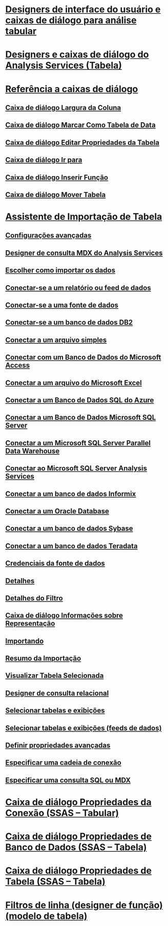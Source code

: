# [Designers de interface do usuário e caixas de diálogo para análise tabular](ui-designers-dialog-boxes-tabular.md)

# [Designers e caixas de diálogo do Analysis Services (Tabela)](../analysis-services-designers-and-dialog-boxes-tabular.md)
# [Referência a caixas de diálogo](../dialog-boxes-reference-ssas.md)
## [Caixa de diálogo Largura da Coluna](../column-width-dialog-box-ssas.md)
## [Caixa de diálogo Marcar Como Tabela de Data](../mark-as-date-table-dialog-box-ssas.md)
## [Caixa de diálogo Editar Propriedades da Tabela](../edit-table-properties-dialog-box-ssas.md)
## [Caixa de diálogo Ir para](../go-to-dialog-box-ssas.md)
## [Caixa de diálogo Inserir Função](../insert-function-dialog-box-ssas.md)
## [Caixa de diálogo Mover Tabela](../move-table-dialog-box-ssas.md)
# [Assistente de Importação de Tabela](../table-import-wizard-reference-ssas.md)
## [Configurações avançadas](../advanced-settings-ssas.md)
## [Designer de consulta MDX do Analysis Services](../analysis-services-mdx-query-designer-ssas.md)
## [Escolher como importar os dados](../choose-how-to-import-the-data-ssas.md)
## [Conectar-se a um relatório ou feed de dados](../connect-to-a-report-or-data-feed-ssas.md)
## [Conectar-se a uma fonte de dados](../connect-to-a-data-source-ssas.md)
## [Conectar-se a um banco de dados DB2](../connect-to-a-db2-database-ssas.md)
## [Conectar a um arquivo simples](../connect-to-a-flat-file-ssas.md)
## [Conectar com um Banco de Dados do Microsoft Access](../connect-to-a-microsoft-access-database-ssas.md)
## [Conectar a um arquivo do Microsoft Excel](../connect-to-a-microsoft-excel-file-ssas.md)
## [Conectar a um Banco de Dados SQL do Azure](../connect-to-an-azure-sql-database-ssas.md)
## [Conectar a um Banco de Dados Microsoft SQL Server](../connect-to-a-microsoft-sql-server-database-ssas.md)
## [Conectar a um Microsoft SQL Server Parallel Data Warehouse](../connect-to-a-microsoft-sql-server-parallel-data-warehouse-ssas.md)
## [Conectar ao Microsoft SQL Server Analysis Services](../connect-to-microsoft-sql-server-analysis-services-ssas.md)
## [Conectar a um banco de dados Informix](../connect-to-an-informix-database-ssas.md)
## [Conectar a um Oracle Database](../connect-to-an-oracle-database-ssas.md)
## [Conectar a um banco de dados Sybase](../connect-to-a-sybase-database-ssas.md)
## [Conectar a um banco de dados Teradata](../connect-to-a-teradata-database-ssas.md)
## [Credenciais da fonte de dados](../data-source-credentials-ssas.md)
## [Detalhes](../details-ssas.md)
## [Detalhes do Filtro](../filter-details-ssas.md)
## [Caixa de diálogo Informações sobre Representação](../impersonation-information-dialog-box-table-import-wizard.md)
## [Importando](../importing-ssas.md)
## [Resumo da Importação](../import-summary-ssas.md)
## [Visualizar Tabela Selecionada](../preview-selected-table-ssas.md)
## [Designer de consulta relacional](../relational-query-designer-ssas.md)
## [Selecionar tabelas e exibições](../select-tables-and-views-ssas.md)
## [Selecionar tabelas e exibições (feeds de dados)](../select-tables-and-views-data-feeds-ssas.md)
## [Definir propriedades avançadas](../set-advanced-properties-ssas.md)
## [Especificar uma cadeia de conexão](../specify-a-connection-string-ssas.md)
## [Especificar uma consulta SQL ou MDX](../specify-a-sql-or-mdx-query-ssas.md)
# [Caixa de diálogo Propriedades da Conexão (SSAS – Tabular)](../connection-properties-dialog-box-ssas-tabular.md)
# [Caixa de diálogo Propriedades de Banco de Dados (SSAS – Tabela)](../database-properties-dialog-box-ssas-tabular.md)
# [Caixa de diálogo Propriedades de Tabela (SSAS – Tabela)](../table-properties-dialog-box-ssas-tabular.md)
# [Filtros de linha (designer de função) (modelo de tabela)](../row-filters-role-designer-tabular-model.md)

